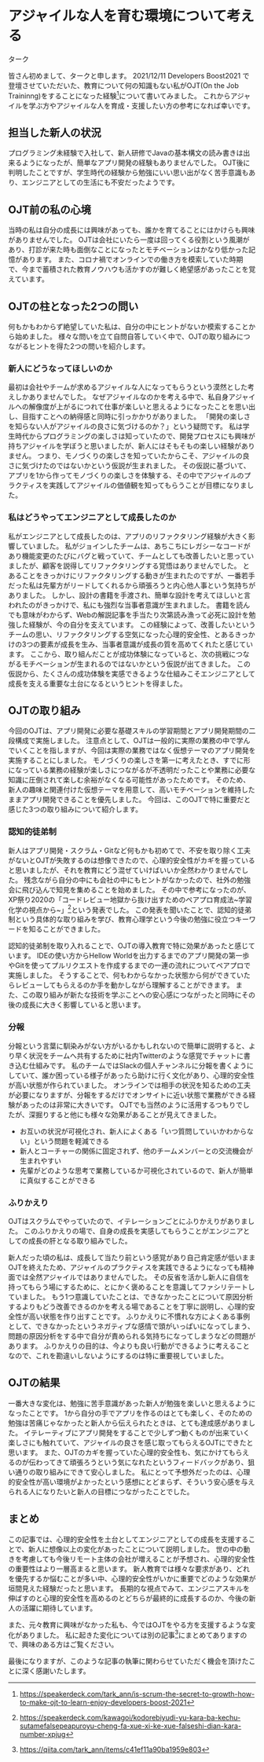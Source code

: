 # アジャイルな人を育む環境について考える


<div class="flushright">ターク</div>

皆さん初めまして、タークと申します。
2021/12/11 Developers Boost2021 で登壇させていただいた、教育について何の知識もない私がOJT(On the Job Traininng)をすることになった経験[^ojt]について書いてみました。
これからアジャイルを学ぶ方やアジャイルな人を育成・支援したい方の参考になれば幸いです。

[^ojt]: https://speakerdeck.com/tark_ann/is-scrum-the-secret-to-growth-how-to-make-ojt-to-learn-enjoy-developers-boost-2021

## 担当した新人の状況
プログラミング未経験で入社して、新人研修でJavaの基本構文の読み書きは出来るようになったが、簡単なアプリ開発の経験もありませんでした。
OJT後に判明したことですが、学生時代の経験から勉強にいい思い出がなく苦手意識もあり、エンジニアとしての生活にも不安だったようです。

## OJT前の私の心境
当時の私は自分の成長には興味があっても、誰かを育てることにはかけらも興味がありませんでした。
OJTは会社にいたら一度は回ってくる役割という風潮があり、打診が来た時も面倒なことになったとモチベーションはかなり低かった記憶があります。
また、コロナ禍でオンラインでの働き方を模索していた時期で、今まで蓄積された教育ノウハウも活かすのが難しく絶望感があったことを覚えています。

## OJTの柱となった2つの問い
何もかもわからず絶望していた私は、自分の中にヒントがないか模索することから始めました。
様々な問いを立て自問自答していく中で、OJTの取り組みにつながるヒントを得た2つの問いを紹介します。

### 新人にどうなってほしいのか
最初は会社やチームが求めるアジャイルな人になってもらうという漠然とした考えしかありませんでした。
なぜアジャイルなのかを考える中で、私自身アジャイルへの解像度が上がるにつれて仕事が楽しいと思えるようになったことを思い出し、目指すことへの納得感と同時に引っかかりがありました。
「開発の楽しさを知らない人がアジャイルの良さに気づけるのか？」という疑問です。
私は学生時代からプログラミングの楽しさは知っていたので、開発プロセスにも興味が持ちアジャイルを学ぼうと思いましたが、新人にはそもそもの楽しい経験がありません。
つまり、モノづくりの楽しさを知っていたからこそ、アジャイルの良さに気づけたのではないかという仮説が生まれました。
その仮説に基づいて、アプリを1から作ってモノづくりの楽しさを体験する、その中でアジャイルのプラクティスを実践してアジャイルの価値観を知ってもらうことが目標になりました。

### 私はどうやってエンジニアとして成長したのか
私がエンジニアとして成長したのは、アプリのリファクタリング経験が大きく影響していました。
私がジョインしたチームは、あちこちにレガシーなコードがあり機能変更のたびにバグと戦っていて、チームとしても改善したいと思っていましたが、顧客を説得してリファクタリングする覚悟はありませんでした。
とあることをきっかけにリファクタリングする動きが生まれたのですが、一番若手だった私は先輩方がリードしてくれるから頑張ろうと内心他人事という気持ちがありました。
しかし、設計の書籍を手渡され、簡単な設計を考えてほしいと言われたのがきっかけで、私にも強烈な当事者意識が生まれました。
書籍を読んでも意味がわからず、Webの解説記事を手当たり次第読み漁って必死に設計を勉強した経験が、今の自分を支えています。
この経験によって、改善したいというチームの思い、リファクタリングする空気になった心理的安全性、とあるきっかけの3つの要素が成長を生み、当事者意識が成長の質を高めてくれたと感じています。
ここから、取り組んだことが成功体験になっていると、次の挑戦につながるモチベーションが生まれるのではないかという仮説が出てきました。
この仮説から、たくさんの成功体験を実感できるような仕組みこそエンジニアとして成長を支える重要な土台になるというヒントを得ました。

## OJTの取り組み
今回のOJTは、アプリ開発に必要な基礎スキルの学習期間とアプリ開発期間の二段構成で実施しました。
注意点として、OJTは一般的に実際の業務の中で学んでいくことを指しますが、今回は実際の業務ではなく仮想テーマのアプリ開発を実施することにしました。
モノづくりの楽しさを第一に考えたとき、すでに形になっている業務の経験が楽しさにつながるが不透明だったことや業務に必要な知識に圧倒されて楽しむ余裕がなくなる可能性があったためです。
そのため、新人の趣味と関連付けた仮想テーマを用意して、高いモチベーションを維持したままアプリ開発できることを優先しました。
今回は、このOJTで特に重要だと感じた3つの取り組みについて紹介します。

### 認知的徒弟制
新人はアプリ開発・スクラム・Gitなど何もかも初めてで、不安を取り除く工夫がないとOJTが失敗するのは想像できたので、心理的安全性がカギを握っていると思いましたが、それを教育にどう混ぜていけばいいか全然わかりませんでした。
残念ながら自分の中にも会社の中にもヒントがなかったので、社外の勉強会に飛び込んで知見を集めることを始めました。
その中で参考になったのが、XP祭り2020の「コードレビュー地獄から抜け出すためのペアプロ育成法~学習化学の視点から~」[^pair-programming]という発表でした。
この発表を聞いたことで、認知的徒弟制という具体的な取り組みを学び、教育心理学という今後の勉強に役立つキーワードを知ることができました。

認知的徒弟制を取り入れることで、OJTの導入教育で特に効果があったと感じています。
IDEの使い方からHellow Worldを出力するまでのアプリ開発の第一歩やGitを使ってプルリクエストを作成するまでの一連の流れについてペアプロで実施しました。
そうすることで、何もわからなかった状態から何ができていたらレビューしてもらえるのか手を動かしながら理解することができます。
また、この取り組みが新たな技術を学ぶことへの安心感につながったと同時にその後の成長に大きく影響していると思います。

[^pair-programming]: https://speakerdeck.com/kawagoi/kodorebiyudi-yu-kara-ba-kechu-sutamefalsepeapuroyu-cheng-fa-xue-xi-ke-xue-falseshi-dian-kara-number-xpjug

### 分報
分報という言葉に馴染みがない方がいるかもしれないので簡単に説明すると、より早く状況をチームへ共有するために社内Twitterのような感覚でチャットに書き込む仕組みです。
私のチームではSlackの個人チャンネルに分報を書くようにしていて、誰か困っている様子があったら助けに行く文化があり、心理的安全性が高い状態が作られていました。
オンラインでは相手の状況を知るための工夫が必要になりますが、分報をするだけでオンサイトに近い状態で業務ができる経験があったのは非常に大きいです。
OJTでも当然のように活用するつもりでしたが、深掘りすると他にも様々な効果があることが見えてきました。

* お互いの状況が可視化され、新人によくある「いつ質問していいかわからない」という問題を軽減できる
* 新人とコーチャーの関係に固定されず、他のチームメンバーとの交流機会が生まれやすい
* 先輩がどのような思考で業務しているか可視化されているので、新人が簡単に真似することができる

### ふりかえり
OJTはスクラムでやっていたので、イテレーションごとにふりかえりがありました。
このふりかえりの場で、自身の成長を実感してもらうことがエンジニアとしての成長の肝となる取り組みでした。

新人だった頃の私は、成長して当たり前という感覚があり自己肯定感が低いままOJTを終えたため、アジャイルのプラクティスを実践できるようになっても精神面では全然アジャイルではありませんでした。
その反省を活かし新人に自信を持ってもらう場にするために、とにかく褒めることを意識してファシリテートしていました。
もう1つ意識していたことは、できなかったことについて原因分析するよりもどう改善できるのかを考える場であることを丁寧に説明し、心理的安全性が高い状態を作り出すことです。
ふりかえりに不慣れな方によくある事例として、できなかったというネガティブな感情で頭がいっぱいになってしまう、問題の原因分析をする中で自分が責められる気持ちになってしまうなどの問題があります。
ふりかえりの目的は、今よりも良い行動ができるように考えることなので、これを勘違いしないようにするのは特に重要視していました。

## OJTの結果
一番大きな変化は、勉強に苦手意識があった新人が勉強を楽しいと思えるようになったことです。
1から自分の手でアプリを作るのはとても楽しく、そのための勉強は苦痛じゃなかったと新人から伝えられたときは、とても達成感がありました。
イテレーティブにアプリ開発をすることで少しずつ動くものが出来ていく楽しさにも触れていて、アジャイルの良さを感じ取ってもらえるOJTにできたと思います。
また、OJTのカギを握っていた心理的安全性も、気にかけてもらえるのが伝わってきて頑張ろうという気になれたというフィードバックがあり、狙い通りの取り組みにできて安心しました。
私にとって予想外だったのは、心理的安全性が高い環境がよかったという感想にとどまらず、そういう安心感を与えられる人になりたいと新人の目標につながったことでした。

## まとめ
この記事では、心理的安全性を土台としてエンジニアとしての成長を支援することで、新人に想像以上の変化があったことについて説明しました。
世の中の動きを考慮しても今後リモート主体の会社が増えることが予想され、心理的安全性の重要性はより一層高まると思います。
新人教育では様々な要求があり、どれを優先するか悩むことが多い中、心理的安全性がいかに重要でどのような効果が垣間見えた経験だったと思います。
長期的な視点でみて、エンジニアスキルを伸ばすのと心理的安全性を高めるのとどちらが最終的に成長するのか、今後の新人の活躍に期待しています。

また、元々教育に興味がなかった私も、今ではOJTをやる方を支援するような変化がありました。
私に起きた変化については別の記事[^qiita]にまとめてありますので、興味のある方はご覧ください。

最後になりますが、このような記事の執筆に関わらせていただく機会を頂けたことに深く感謝いたします。

[^qiita]: https://qiita.com/tark_ann/items/c41ef11a90ba1959e803